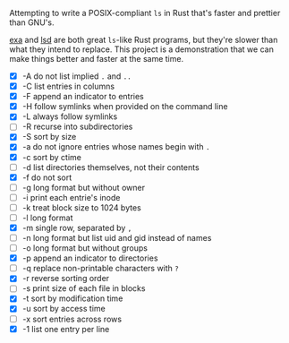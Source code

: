 Attempting to write a POSIX-compliant `ls` in Rust that's faster and prettier than GNU's.

[exa](https://github.com/ogham/exa) and [lsd](https://github.com/Peltoche/lsd) are both great `ls`-like Rust programs, but they're slower than what they intend to replace. This project is a demonstration that we can make things better and faster at the same time.

- [x] -A do not list implied `.` and `..`
- [x] -C list entries in columns
- [x] -F append an indicator to entries
- [x] -H follow symlinks when provided on the command line
- [x] -L always follow symlinks
- [ ] -R recurse into subdirectories
- [x] -S sort by size
- [x] -a do not ignore entries whose names begin with `.`
- [x] -c sort by ctime
- [ ] -d list directories themselves, not their contents
- [x] -f do not sort
- [ ] -g long format but without owner
- [ ] -i print each entrie's inode
- [ ] -k treat block size to 1024 bytes
- [ ] -l long format
- [x] -m single row, separated by `, `
- [ ] -n long format but list uid and gid instead of names
- [ ] -o long format but without groups
- [x] -p append an indicator to directories
- [ ] -q replace non-printable characters with `?`
- [x] -r reverse sorting order
- [ ] -s print size of each file in blocks
- [x] -t sort by modification time
- [x] -u sort by access time
- [ ] -x sort entries across rows
- [x] -1 list one entry per line
